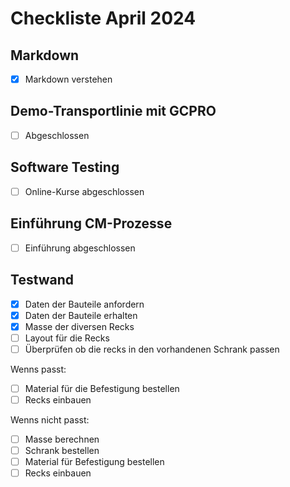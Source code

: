 # Checkliste April 2024

## Markdown

- [x] Markdown verstehen

## Demo-Transportlinie mit GCPRO

- [ ] Abgeschlossen

## Software Testing

- [ ] Online-Kurse abgeschlossen

## Einführung CM-Prozesse

- [ ] Einführung abgeschlossen

## Testwand

- [X] Daten der Bauteile anfordern
- [x] Daten der Bauteile erhalten
- [x] Masse der diversen Recks
- [ ] Layout für die Recks
- [ ] Überprüfen ob die recks in den vorhandenen Schrank passen

Wenns passt:

- [ ] Material für die Befestigung bestellen
- [ ] Recks einbauen

Wenns nicht passt:

- [ ] Masse berechnen
- [ ] Schrank bestellen
- [ ] Material für Befestigung bestellen
- [ ] Recks einbauen
